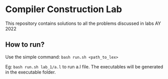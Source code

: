 # Compiler Construction Lab
This repository contains solutions to all the problems discussed in labs AY 2022

## How to run?

Use the simple command: `bash run.sh <path_to_lex>` 

Eg: `bash run.sh lab_1/a.l` to run a.l file. The executables will be generated in the executable folder.